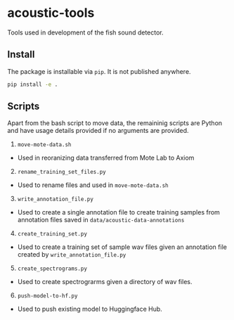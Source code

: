 # acoustic-tools

Tools used in development of the fish sound detector.

## Install

The package is installable via `pip`.  It is not published anywhere.

```bash
pip install -e .
```

## Scripts

Apart from the bash script to move data, the remaininig scripts are Python and have usage details provided if no arguments are provided.


1. `move-mote-data.sh`

- Used in reoranizing data transferred from Mote Lab to Axiom

2. `rename_training_set_files.py`

- Used to rename files and used in `move-mote-data.sh`

3. `write_annotation_file.py`

- Used to create a single annotation file to create training samples from annotation files saved in `data/acoustic-data-annotations`

4. `create_training_set.py`

- Used to create a training set of sample wav files given an annotation file created by `write_annotation_file.py`

5. `create_spectrograms.py`

- Used to create spectrograrms given a directory of wav files.

6. `push-model-to-hf.py`

- Used to push existing model to Huggingface Hub.